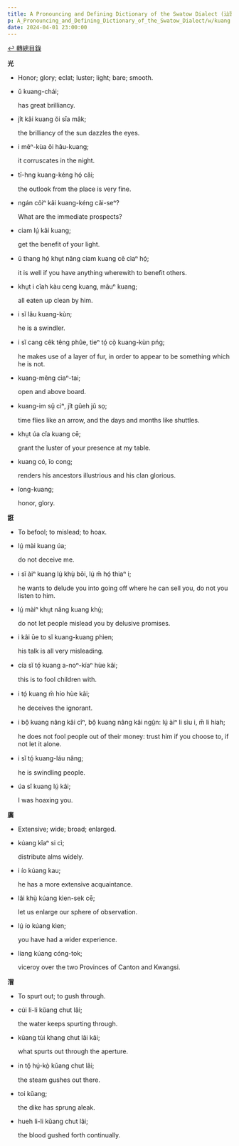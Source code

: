 ```yaml
---
title: A Pronouncing and Defining Dictionary of the Swatow Dialect (汕頭方言音義字典) / kuang
p: A_Pronouncing_and_Defining_Dictionary_of_the_Swatow_Dialect/w/kuang
date: 2024-04-01 23:00:00
---
```


[↩️ 轉總目錄](/A_Pronouncing_and_Defining_Dictionary_of_the_Swatow_Dialect)


**光**
- Honor; glory; eclat; luster; light; bare; smooth.

- ŭ kuang-chái;

  has great brilliancy.

- jît kâi kuang ŏi sīa mâk;

  the brilliancy of the sun dazzles the eyes.

- i mêⁿ-kùa ŏi hâu-kuang;

  it corruscates in the night.

- tī-hng kuang-kéng hó̤ căi;

  the outlook from the place is very fine.

- ngán côiⁿ kâi kuang-kéng căi-seⁿ?

  What are the immediate prospects?

- ciam lṳ́ kâi kuang;

  get the benefit of your light.

- ŭ thang hó̤ khṳt nâng ciam kuang cē cìaⁿ hó̤;

  it is well if you have anything wherewith to benefit others.

- khṳt i cîah kàu ceng kuang, mâuⁿ kuang;

  all eaten up clean by him.

- i sĭ lău kuang-kùn;

  he is a swindler.

- i sĭ cang cêk têng phûe, tieⁿ tó̤ cò̤ kuang-kùn pńg;

  he makes use of a layer of fur, in order to appear to be something which he is not.

- kuang-mêng cìaⁿ-tai;

  open and above board.

- kuang-im sṳ̆ cìⁿ, jît gûeh jû so̤;

  time flies like an arrow, and the days and months like shuttles.

- khṳt úa cĭa kuang cē;

  grant the luster of your presence at my table.

- kuang có, ĭo cong;

  renders his ancestors illustrious and his clan glorious.

- îong-kuang;

  honor, glory.

**誑**
- To befool; to mislead; to hoax.

- lṳ́ mài kuang úa;

  do not deceive me.

- i sĭ àiⁿ kuang lṳ́ khṳ̀ bōi, lṳ́ m̄ hó̤ thiaⁿ i;

  he wants to delude you into going off where he can sell you, do not you listen to him.

- lṳ́ màiⁿ khṳt nâng kuang khṳ̀;

  do not let people mislead you by delusive promises.

- i kâi ūe to sĭ kuang-kuang phìen;

  his talk is all very misleading.

- cía sĭ tó̤ kuang a-noⁿ-kíaⁿ hùe kâi;

  this is to fool children with.

- i tó̤ kuang m̄ hío hùe kâi;

  he deceives the ignorant.

- i bô̤ kuang nâng kâi cîⁿ, bô̤ kuang nâng kâi ngṳ̂n: lṳ́ àiⁿ li sìu i, m̄ li hiah;

  he does not fool people out of their money: trust him if you choose to, if not let it alone.

- i sĭ tó̤ kuang-láu nâng;

  he is swindling people.

- úa sĭ kuang lṳ́ kâi;

  I was hoaxing you.

**廣**
- Extensive; wide; broad; enlarged.

- kúang kîaⁿ si cì;

  distribute alms widely.

- i ío kúang kau;

  he has a more extensive acquaintance.

- lâi khṳ̀ kúang kìen-sek cē;

  let us enlarge our sphere of observation.

- lṳ́ ío kúang kìen;

  you have had a wider experience.

- líang kúang cóng-tok;

  viceroy over the two Provinces of Canton and Kwangsi. 

**㴘**
- To spurt out; to gush through.

- cúi li-li kŭang chut lâi;

  the water keeps spurting through.

- kŭang tùi khang chut lâi kâi;

  what spurts out through the aperture.

- in tŏ̤ hṳ́-kò̤ kŭang chut lâi;

  the steam gushes out there.

- toi kŭang;

  the dike has sprung aleak.

- hueh li-li kŭang chut lâi;

  the blood gushed forth continually.